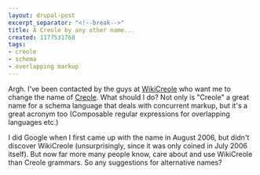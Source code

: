 ```yaml
---
layout: drupal-post
excerpt_separator: "<!--break-->"
title: A Creole by any other name...
created: 1177531768
tags:
- creole
- schema
- overlapping markup
---
```

Argh. I've been contacted by the guys at [WikiCreole][1] who want me to change the name of [Creole][2]. What should I do? Not only is "Creole" a great name for a schema language that deals with concurrent markup, but it's a great acronym too (Composable regular expressions for overlapping languages etc.)

[1]: http://www.wikicreole.org "Creole Wiki Markup language"
[2]: http://www.lmnlwiki.org "Creole schema language"

I did Google when I first came up with the name in August 2006, but didn't discover WikiCreole (unsurprisingly, since it was only coined in July 2006 itself). But now far more many people know, care about and use WikiCreole than Creole grammars. So any suggestions for alternative names?

<!--break-->
